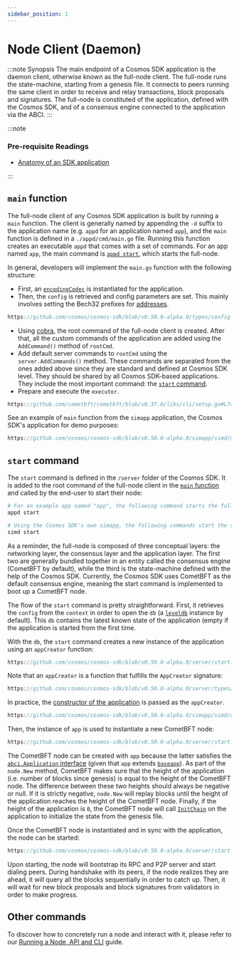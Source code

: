 ```yaml
---
sidebar_position: 1
---
```


# Node Client (Daemon)

:::note Synopsis
The main endpoint of a Cosmos SDK application is the daemon client, otherwise known as the full-node client. The full-node runs the state-machine, starting from a genesis file. It connects to peers running the same client in order to receive and relay transactions, block proposals and signatures. The full-node is constituted of the application, defined with the Cosmos SDK, and of a consensus engine connected to the application via the ABCI.
:::

:::note

### Pre-requisite Readings

* [Anatomy of an SDK application](../basics/00-app-anatomy.md)

:::

## `main` function

The full-node client of any Cosmos SDK application is built by running a `main` function. The client is generally named by appending the `-d` suffix to the application name (e.g. `appd` for an application named `app`), and the `main` function is defined in a `./appd/cmd/main.go` file. Running this function creates an executable `appd` that comes with a set of commands. For an app named `app`, the main command is [`appd start`](#start-command), which starts the full-node.

In general, developers will implement the `main.go` function with the following structure:

* First, an [`encodingCodec`](./05-encoding.md) is instantiated for the application.
* Then, the `config` is retrieved and config parameters are set. This mainly involves setting the Bech32 prefixes for [addresses](../basics/03-accounts.md#addresses).

```go reference
https://github.com/cosmos/cosmos-sdk/blob/v0.50.0-alpha.0/types/config.go#L14-L29
```

* Using [cobra](https://github.com/spf13/cobra), the root command of the full-node client is created. After that, all the custom commands of the application are added using the `AddCommand()` method of `rootCmd`.
* Add default server commands to `rootCmd` using the `server.AddCommands()` method. These commands are separated from the ones added above since they are standard and defined at Cosmos SDK level. They should be shared by all Cosmos SDK-based applications. They include the most important command: the [`start` command](#start-command).
* Prepare and execute the `executor`.
  
```go reference
https://github.com/cometbft/cometbft/blob/v0.37.0/libs/cli/setup.go#L74-L78
```

See an example of `main` function from the `simapp` application, the Cosmos SDK's application for demo purposes:

```go reference
https://github.com/cosmos/cosmos-sdk/blob/v0.50.0-alpha.0/simapp/simd/main.go
```

## `start` command

The `start` command is defined in the `/server` folder of the Cosmos SDK. It is added to the root command of the full-node client in the [`main` function](#main-function) and called by the end-user to start their node:

```bash
# For an example app named "app", the following command starts the full-node.
appd start

# Using the Cosmos SDK's own simapp, the following commands start the simapp node.
simd start
```

As a reminder, the full-node is composed of three conceptual layers: the networking layer, the consensus layer and the application layer. The first two are generally bundled together in an entity called the consensus engine (CometBFT by default), while the third is the state-machine defined with the help of the Cosmos SDK. Currently, the Cosmos SDK uses CometBFT as the default consensus engine, meaning the start command is implemented to boot up a CometBFT node.

The flow of the `start` command is pretty straightforward. First, it retrieves the `config` from the `context` in order to open the `db` (a [`leveldb`](https://github.com/syndtr/goleveldb) instance by default). This `db` contains the latest known state of the application (empty if the application is started from the first time.

With the `db`, the `start` command creates a new instance of the application using an `appCreator` function:

```go reference
https://github.com/cosmos/cosmos-sdk/blob/v0.50.0-alpha.0/server/start.go#L220
```

Note that an `appCreator` is a function that fulfills the `AppCreator` signature:

```go reference
https://github.com/cosmos/cosmos-sdk/blob/v0.50.0-alpha.0/server/types/app.go#L68
```

In practice, the [constructor of the application](../basics/00-app-anatomy.md#constructor-function) is passed as the `appCreator`.

```go reference
https://github.com/cosmos/cosmos-sdk/blob/v0.50.0-alpha.0/simapp/simd/cmd/root_v2.go#L294-L308
```

Then, the instance of `app` is used to instantiate a new CometBFT node:

```go reference
https://github.com/cosmos/cosmos-sdk/blob/v0.50.0-alpha.0/server/start.go#L341-L378
```

The CometBFT node can be created with `app` because the latter satisfies the [`abci.Application` interface](https://github.com/cometbft/cometbft/blob/v0.37.0/abci/types/application.go#L9-L35) (given that `app` extends [`baseapp`](./00-baseapp.md)). As part of the `node.New` method, CometBFT makes sure that the height of the application (i.e. number of blocks since genesis) is equal to the height of the CometBFT node. The difference between these two heights should always be negative or null. If it is strictly negative, `node.New` will replay blocks until the height of the application reaches the height of the CometBFT node. Finally, if the height of the application is `0`, the CometBFT node will call [`InitChain`](./00-baseapp.md#initchain) on the application to initialize the state from the genesis file.

Once the CometBFT node is instantiated and in sync with the application, the node can be started:

```go reference
https://github.com/cosmos/cosmos-sdk/blob/v0.50.0-alpha.0/server/start.go#L350-L352
```

Upon starting, the node will bootstrap its RPC and P2P server and start dialing peers. During handshake with its peers, if the node realizes they are ahead, it will query all the blocks sequentially in order to catch up. Then, it will wait for new block proposals and block signatures from validators in order to make progress.

## Other commands

To discover how to concretely run a node and interact with it, please refer to our [Running a Node, API and CLI](../run-node/01-run-node.md) guide.
